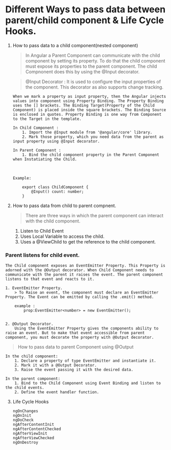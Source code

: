# Different Ways to pass data between parent/child component & Life Cycle Hooks.

1.  How to pass data to a child component(nested component)

    > In Angular a Parent Component can communicate with the child component by setting its property. To do that the child component must expose its properties to the parent component. The child Compnonent does this by using the @Input decorator.

    > @Input Decorator : It is used to configure the input properties of the component. This decorator as also supports change tracking.

        When we mark a property as input property, then the Angular injects values into component using Property Binding. The Property Binding uses the [] brackets. The Binding Target(Property of the Child Component) is placed inside the square brackets. The Binding Source is enclosed in quotes. Property Binding is one way from Component to the Target in the template.

        In Child Component :
            1. Import the @Input module from '@angular/core' library.
            2. Mark those property, which you need data from the parent as input property using @Input decorator.

        In Parent Component :
            1. Bind the child component property in the Parent Component when Instatiating the Child.

    <br>

        Example:

            export class ChildComponent {
                @Input() count: number;
            }

2.  How to pass data from child to parent compnent.

    > There are three ways in which the parent component can interact with the child component.
    > <br>

    1. Listen to Child Event
    2. Uses Local Variable to access the child.
    3. Uses a @ViewChild to get the reference to the child component.

### Parent listens for child event.

    The Child component exposes an EventEmitter Property. This Property is adorned with the @Output decorator. When Child Component needs to communicate with the parent it raises the event. The parent component listens to that event and reacts to it.

    1. EventEmitter Property.
        > To Raise an event, the component must declare an EventEmitter Property. The Event can be emitted by calling the .emit() method.

        example :
            prop:EventEmitter<number> = new EventEmitter();


    2. @Output Decorator.
        Using the EventEmitter Property gives the components ability to raise an event. But to make that event accessible from parent component, you must decorate the property with @Output decorator.

> How to pass data to parent Component using @Output

    In the child component:
        1. Declare a property of type EventEmitter and instantiate it.
        2. Mark it with a @Output Decorator.
        3. Raise the event passing it with the desired data.

    In the parent component:
        1. Bind to the Child Component using Event Binding and listen to the child events.
        2. Define the event handler function.

3.  Life Cycle Hooks

        ngOnChanges
        ngOnInit
        ngDoCheck
        ngAfterContentInit
        ngAfterContentChecked
        ngAfterViewInit
        ngAfterViewChecked
        ngOnDestroy
